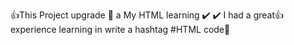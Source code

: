 👍This Project upgrade 🎉 a My HTML learning ✔️
✔️ I had a great👍 experience learning in write a hashtag #HTML code🎉

